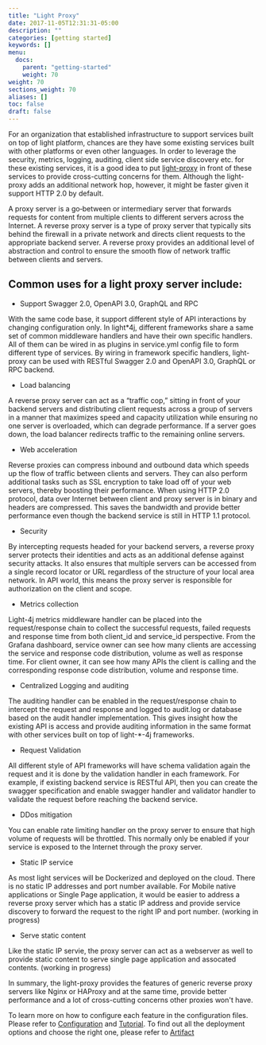 ```yaml
---
title: "Light Proxy"
date: 2017-11-05T12:31:31-05:00
description: ""
categories: [getting started]
keywords: []
menu:
  docs:
    parent: "getting-started"
    weight: 70
weight: 70
sections_weight: 70
aliases: []
toc: false
draft: false
---
```


For an organization that established infrastructure to support services built on
top of light platform, chances are they have some existing services built with
other platforms or even other languages. In order to leverage the security, metrics,
logging, auditing, client side service discovery etc. for these existing services, it is
a good idea to put [light-proxy][] in front of these services to provide cross-cutting
concerns for them. Although the light-proxy adds an additional network hop, however, it
might be faster given it support HTTP 2.0 by default. 

A proxy server is a go‑between or intermediary server that forwards requests for content from 
multiple clients to different servers across the Internet. A reverse proxy server is a type of 
proxy server that typically sits behind the firewall in a private network and directs client 
requests to the appropriate backend server. A reverse proxy provides an additional level of 
abstraction and control to ensure the smooth flow of network traffic between clients and servers.

## Common uses for a light proxy server include:

* Support Swagger 2.0, OpenAPI 3.0, GraphQL and RPC

With the same code base, it support different style of API interactions by changing configuration
only. In light*4j, different frameworks share a same set of common middleware handlers and have
their own specific handlers. All of them can be wired in as plugins in service.yml config file
to form different type of services. By wiring in framework specific handlers, light-proxy can be
used with RESTful Swagger 2.0 and OpenAPI 3.0, GraphQL or RPC backend.  

* Load balancing 

A reverse proxy server can act as a “traffic cop,” sitting in front of your backend servers and 
distributing client requests across a group of servers in a manner that maximizes speed and capacity 
utilization while ensuring no one server is overloaded, which can degrade performance. If a server 
goes down, the load balancer redirects traffic to the remaining online servers.

* Web acceleration

Reverse proxies can compress inbound and outbound data which speeds up the flow of traffic between 
clients and servers. They can also perform additional tasks such as SSL encryption to take load off 
of your web servers, thereby boosting their performance. When using HTTP 2.0 protocol, data over 
Internet between client and proxy server is in binary and headers are compressed. This saves the 
bandwidth and provide better performance even though the backend service is still in HTTP 1.1 protocol.

* Security 

By intercepting requests headed for your backend servers, a reverse proxy server protects their 
identities and acts as an additional defense against security attacks. It also ensures that multiple 
servers can be accessed from a single record locator or URL regardless of the structure of your local 
area network. In API world, this means the proxy server is responsible for authorization on the client
and scope. 

* Metrics collection

Light-4j metrics middleware handler can be placed into the request/response chain to collect the successful
requests, failed requests and response time from both client_id and service_id perspective. From the
Grafana dashboard, service owner can see how many clients are accessing the service and response code
distribution, volume as well as response time. For client owner, it can see how many APIs the client is 
calling and the corresponding response code distribution, volume and response time. 

* Centralized Logging and auditing

The auditing handler can be enabled in the request/response chain to intercept the request and response
and logged to audit.log or database based on the audit handler implementation. This gives insight how
the existing API is access and provide auditing information in the same format with other services built
on top of light-*-4j frameworks. 

* Request Validation

All different style of API frameworks will have schema validation again the request and it is done by 
the validation handler in each framework. For example, if existing backend service is RESTful API, then
you can create the swagger specification and enable swagger handler and validator handler to validate
the request before reaching the backend service. 

* DDos mitigation

You can enable rate limiting handler on the proxy server to ensure that high volume of requests will
be throttled. This normally only be enabled if your service is exposed to the Internet through the
proxy server. 

* Static IP service

As most light services will be Dockerized and deployed on the cloud. There is no static IP addresses
and port number available. For Mobile native applications or Single Page application, it would be easier
to address a reverse proxy server which has a static IP address and provide service discovery to forward
the request to the right IP and port number. (working in progress)

* Serve static content

Like the static IP servie, the proxy server can act as a webserver as well to provide static content
to serve single page application and assocated contents. (working in progress) 

In summary, the light-proxy provides the features of generic reverse proxy servers like Nginx or
HAProxy and at the same time, provide better performance and a lot of cross-cutting concerns other
proxies won't have. 

To learn more on how to configure each feature in the configuration files. Please refer to [Configuration][]
and [Tutorial][]. To find out all the deployment options and choose the right one, please refer to [Artifact][] 



[light-proxy]: /service/proxy/
[Configuration]: /service/proxy/configuration/
[Tutorial]: /tutorial/proxy/
[Artifact]: /service/proxy/artifact/
